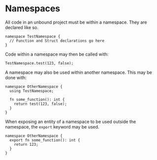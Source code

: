 # Namespaces

All code in an unbound project must be within a namespace. They are declared like so.

```
namespace TestNamespace {
  // Function and Struct declarations go here
}
```

Code within a namespace may then be called with:

```
TestNamespace.test(123, false);
```

A namespace may also be used within another namespace. This may be done with:

```
namespace OtherNamespace {
  using TestNamespace;

  fn some_function(): int {
    return test(123, false);
  }
}
```

When exposing an entity of a namespace to be used outside the namespace, the `export` keyword may be used.

```
namespace OtherNamespace {
  export fn some_function(): int {
    return 123;
  }
}
```
